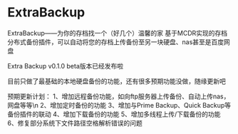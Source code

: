 # ExtraBackup
ExtraBackup——为你的存档找一个（好几个）温馨的家
基于MCDR实现的存档分布式备份插件，可以自动将您的存档上传备份至另一块硬盘、nas甚至是百度网盘

Extra Backup v0.1.0 beta版本已经发布啦

目前只做了最基础的本地硬盘备份的功能，还有很多预期功能没做，随缘更新吧

预期更新计划：
1、增加远程备份功能，如向ftp服务器上传备份、自动上传nas，网盘等等\n
2、增加定时备份的功能
3、增加与Prime Backup、Quick Backup等备份插件的联动
4、增加下载备份的功能
5、增加多线程上传/下载备份的功能
6、修复部分系统下文件路径空格解析错误的问题
